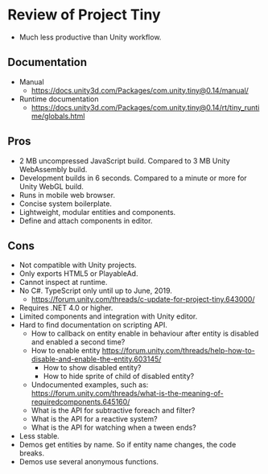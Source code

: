 # Review of Project Tiny

- Much less productive than Unity workflow.

## Documentation

- Manual
    - <https://docs.unity3d.com/Packages/com.unity.tiny@0.14/manual/>
- Runtime documentation
    - <https://docs.unity3d.com/Packages/com.unity.tiny@0.14/rt/tiny_runtime/globals.html>

## Pros

+ 2 MB uncompressed JavaScript build. Compared to 3 MB Unity WebAssembly build.
+ Development builds in 6 seconds. Compared to a minute or more for Unity WebGL build.
+ Runs in mobile web browser.
+ Concise system boilerplate.
+ Lightweight, modular entities and components.
+ Define and attach components in editor.

## Cons

- Not compatible with Unity projects.
- Only exports HTML5 or PlayableAd.
- Cannot inspect at runtime.
- No C#. TypeScript only until up to June, 2019.
    - <https://forum.unity.com/threads/c-update-for-project-tiny.643000/>
- Requires .NET 4.0 or higher.
- Limited components and integration with Unity editor.
- Hard to find documentation on scripting API.
    - How to callback on entity enable in behaviour after entity is disabled and enabled a second time?
    - How to enable entity <https://forum.unity.com/threads/help-how-to-disable-and-enable-the-entity.603145/>
        - How to show disabled entity?
        - How to hide sprite of child of disabled entity?
    - Undocumented examples, such as: <https://forum.unity.com/threads/what-is-the-meaning-of-requiredcomponents.645160/>
    - What is the API for subtractive foreach and filter?
    - What is the API for a reactive system?
    - What is the API for watching when a tween ends?
- Less stable.
- Demos get entities by name. So if entity name changes, the code breaks.
- Demos use several anonymous functions.
